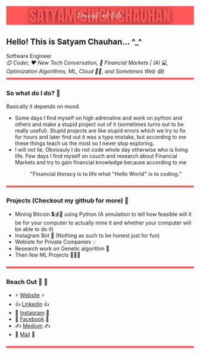 <!--
✨✨✨✨✨✨✨✨✨✨✨✨✨✨
✨✨ IF YOU ARE READING THIS ✨✨
✨✨ ....DO REACH ME OUT.... ✨✨ 
✨✨ ..ON INSTAGRAM OR MAIL. ✨✨
✨✨ (links are given below) ✨✨
✨✨ (It'll be a great convo)✨✨
✨✨ Do mention I found your ✨✨
✨✨ ....(Secret Message)... ✨✨
✨✨✨✨✨✨✨✨✨✨✨✨✨✨
-->

<img src="satyam.png" alt="Satyam, Satyam Chauhan, Satyam Singh Chauhan, Logo, Banner"/>

## Hello! This is Satyam Chauhan... ^_^

Software Engineer <br>
*😊 Coder, ❤️ New Tech Conversation, 🥰 Financial Markets | (AI 💻, Optimization Algorithms, ML, Cloud 👨‍💻, and Sometimes Web 😅)*
<img src="satyam-horizontal-rule.png" alt="Satyam, Satyam Chauhan, Satyam Singh Chauhan, Logo, Banner" height = "5" width = "100%"/>

### So what do I do? 🤔
Basically it depends on mood.
- Some days I find myself on high adrenaline and work on python and others and make a stupid project out of it (sometimes turns out to be really useful). Stupid projects are like stupid errors which we try to fix for hours and later find out it was a typo mistake, but according to me these things teach us the most so I never stop exploring.
- I will not lie, Obviosuly I do not code whole day otherwise who is living life. Few days I find myself on couch and research about Financial Markets and try to gain financial knowledge because according to me 
  > **"Financial literacy is to life what "Hello World" is to coding."**
  
<img src="satyam-horizontal-rule.png" alt="Satyam, Satyam Chauhan, Satyam Singh Chauhan, Logo, Banner" height = "5" width = "100%"/>

### Projects (Checkout my github for more) 🤫
 - Mining Bitcoin 💲💰🤑 using Python (A simulation to tell how feasible will it be for your computer to actually mine it and whether your computer will be able to do it)
 - Instagram Bot 👀 (Nothing as such to be honest just for fun)
 - Webiste for Private Companies 💡
 - Research work on Genetic algorithm 🧐
 - Then few ML Projects 🤷🤷🤷

<img src="satyam-horizontal-rule.png" alt="Satyam, Satyam Chauhan, Satyam Singh Chauhan, Logo, Banner" height = "5" width = "100%"/>

### Reach Out 🕺 🕺 
 - ⚡ [Website](https://satyam9090.github.io") ⚡
 - 👍 [Linkedin](https://www.linkedin.com/in/satyam9090") 👍
 - 📸 [Instagram](https://www.instagram.com/satyam.naman/) 📸
 - 🧑‍ [Facebook](https://www.facebook.com/SatyamSinghChauhan9090) 🧑‍
 - ✍️ [Medium](https://medium.com/@sat00yam) ✍️
 - 📧 [Mail](mailto:sat00yam@gmail.com) 📧
 
<img src="satyam-horizontal-rule.png" alt="Satyam, Satyam Chauhan, Satyam Singh Chauhan, Logo, Banner" height = "5" width = "100%"/>

